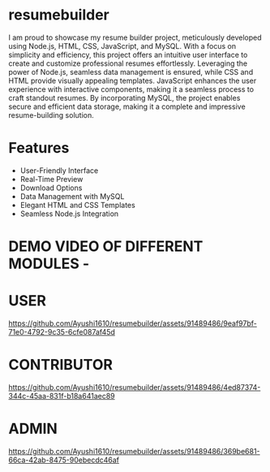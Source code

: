 # resumebuilder
I am proud to showcase my resume builder project, meticulously developed using Node.js, HTML, CSS, JavaScript, and MySQL. With a focus on simplicity and efficiency, this project offers an intuitive user interface to create and customize professional resumes effortlessly. Leveraging the power of Node.js, seamless data management is ensured, while CSS and HTML provide visually appealing templates. JavaScript enhances the user experience with interactive components, making it a seamless process to craft standout resumes. By incorporating MySQL, the project enables secure and efficient data storage, making it a complete and impressive resume-building solution.
# Features
- User-Friendly Interface
- Real-Time Preview
- Download Options
- Data Management with MySQL
- Elegant HTML and CSS Templates
- Seamless Node.js Integration
# DEMO VIDEO OF DIFFERENT MODULES -
# USER
https://github.com/Ayushi1610/resumebuilder/assets/91489486/9eaf97bf-71e0-4792-9c35-6cfe087af45d
# CONTRIBUTOR
https://github.com/Ayushi1610/resumebuilder/assets/91489486/4ed87374-344c-45aa-831f-b18a641aec89
# ADMIN
https://github.com/Ayushi1610/resumebuilder/assets/91489486/369be681-66ca-42ab-8475-90ebecdc46af

